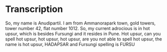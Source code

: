 # Transcription

So, my name is Anudipartil. I am from Ammanorapark town, gold towers, tower number 42, flat number 1012. So, my current adrocious is in hot upsur, which is besides Fursungi and it resides in Pune. Hot upsur, can you spell hot upsur, hot upsur, hot upsur, are you not able to spell hot upsur, the name is hot upsur, HADAPSAR and Fursungi spelling is FURSU